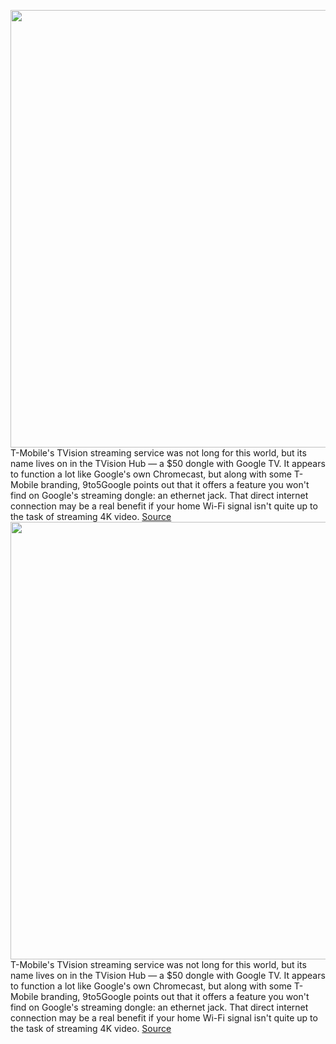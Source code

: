 <img src='https://cdn.vox-cdn.com/thumbor/W_s3oclZrMH_9vFwVS0qDVR9D6I=/0x0:2058x1372/1200x800/filters:focal(865x522:1193x850)/cdn.vox-cdn.com/uploads/chorus_image/image/70273723/tvision_hub.0.jpg' width='700px' /><br/>
T-Mobile's TVision streaming service was not long for this world, but its name lives on in the TVision Hub — a $50 dongle with Google TV. It appears to function a lot like Google's own Chromecast, but along with some T-Mobile branding, 9to5Google points out that it offers a feature you won't find on Google's streaming dongle: an ethernet jack. That direct internet connection may be a real benefit if your home Wi-Fi signal isn't quite up to the task of streaming 4K video.
<a href='https://www.theverge.com/2021/12/14/22834584/t-mobile-tvision-hub-google-tv-chromecast-dongle-ethernet'> Source <a/><img src='https://cdn.vox-cdn.com/thumbor/W_s3oclZrMH_9vFwVS0qDVR9D6I=/0x0:2058x1372/1200x800/filters:focal(865x522:1193x850)/cdn.vox-cdn.com/uploads/chorus_image/image/70273723/tvision_hub.0.jpg' width='700px' /><br/>
T-Mobile's TVision streaming service was not long for this world, but its name lives on in the TVision Hub — a $50 dongle with Google TV. It appears to function a lot like Google's own Chromecast, but along with some T-Mobile branding, 9to5Google points out that it offers a feature you won't find on Google's streaming dongle: an ethernet jack. That direct internet connection may be a real benefit if your home Wi-Fi signal isn't quite up to the task of streaming 4K video.
<a href='https://www.theverge.com/2021/12/14/22834584/t-mobile-tvision-hub-google-tv-chromecast-dongle-ethernet'> Source <a/>